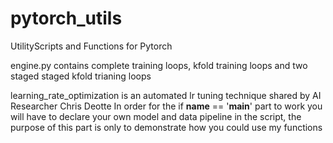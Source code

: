 # pytorch_utils
UtilityScripts and Functions for Pytorch 

engine.py contains complete training loops, kfold training loops and two staged staged kfold trianing loops

learning_rate_optimization is an automated lr tuning technique shared by AI Researcher Chris Deotte
In order for the if __name__ == '__main__' part to work you will have to declare your own model and data pipeline in the script, the purpose of this part is only to demonstrate how you could use my functions

